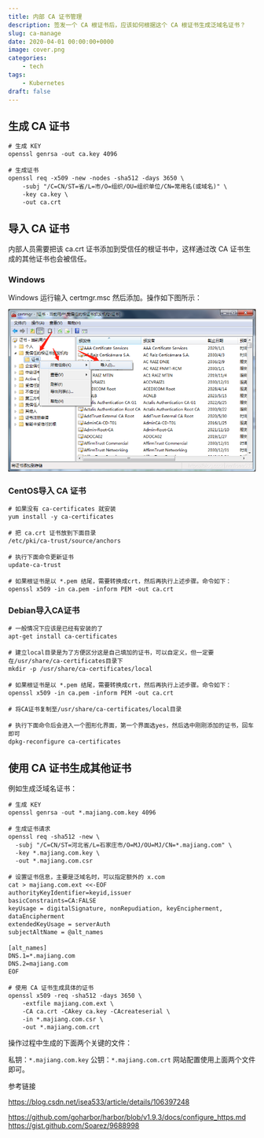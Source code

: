 ```yaml
---
title: 内部 CA 证书管理
description: 签发一个 CA 根证书后，应该如何根据这个 CA 根证书生成泛域名证书？
slug: ca-manage
date: 2020-04-01 00:00:00+0000
image: cover.png
categories:
    - tech
tags:
    - Kubernetes
draft: false
---
```

## 生成 CA 证书

```shell
# 生成 KEY
openssl genrsa -out ca.key 4096

# 生成证书
openssl req -x509 -new -nodes -sha512 -days 3650 \
    -subj "/C=CN/ST=省/L=市/O=组织/OU=组织单位/CN=常用名(或域名)" \
    -key ca.key \
    -out ca.crt
```

## 导入 CA 证书


内部人员需要把该 ca.crt 证书添加到受信任的根证书中，这样通过改 CA 证书生成的其他证书也会被信任。

### Windows

Windows 运行输入 certmgr.msc 然后添加。操作如下图所示：

![在这里插入图片描述](ca-manage.png)

### CentOS导入 CA 证书

```shell
# 如果没有 ca-certificates 就安装
yum install -y ca-certificates

# 把 ca.crt 证书放到下面目录
/etc/pki/ca-trust/source/anchors

# 执行下面命令更新证书
update-ca-trust

# 如果根证书是以 *.pem 结尾，需要转换成crt，然后再执行上述步骤。命令如下：
openssl x509 -in ca.pem -inform PEM -out ca.crt
```

### Debian导入CA证书

```shell
# 一般情况下应该是已经有安装的了
apt-get install ca-certificates

# 建立local目录是为了方便区分这是自己填加的证书，可以自定义，但一定要在/usr/share/ca-certificates目录下
mkdir -p /usr/share/ca-certificates/local 

# 如果根证书是以 *.pem 结尾，需要转换成crt，然后再执行上述步骤。命令如下：
openssl x509 -in ca.pem -inform PEM -out ca.crt

# 将CA证书复制至/usr/share/ca-certificates/local目录

# 执行下面命令后会进入一个图形化界面，第一个界面选yes，然后选中刚刚添加的证书，回车即可
dpkg-reconfigure ca-certificates 
```

## 使用 CA 证书生成其他证书

例如生成泛域名证书：

```shell
# 生成 KEY
openssl genrsa -out *.majiang.com.key 4096

# 生成证书请求
openssl req -sha512 -new \
  -subj "/C=CN/ST=河北省/L=石家庄市/O=MJ/OU=MJ/CN=*.majiang.com" \
  -key *.majiang.com.key \
  -out *.majiang.com.csr

# 设置证书信息，主要是泛域名时，可以指定额外的 x.com
cat > majiang.com.ext <<-EOF
authorityKeyIdentifier=keyid,issuer
basicConstraints=CA:FALSE
keyUsage = digitalSignature, nonRepudiation, keyEncipherment, dataEncipherment
extendedKeyUsage = serverAuth 
subjectAltName = @alt_names

[alt_names]
DNS.1=*.majiang.com
DNS.2=majiang.com
EOF

# 使用 CA 证书生成具体的证书
openssl x509 -req -sha512 -days 3650 \
    -extfile majiang.com.ext \
    -CA ca.crt -CAkey ca.key -CAcreateserial \
    -in *.majiang.com.csr \
    -out *.majiang.com.crt
```


操作过程中生成的下面两个关键的文件：

私钥：`*.majiang.com.key`
公钥：`*.majiang.com.crt`
网站配置使用上面两个文件即可。

参考链接

https://blog.csdn.net/isea533/article/details/106397248

https://github.com/goharbor/harbor/blob/v1.9.3/docs/configure_https.md
https://gist.github.com/Soarez/9688998